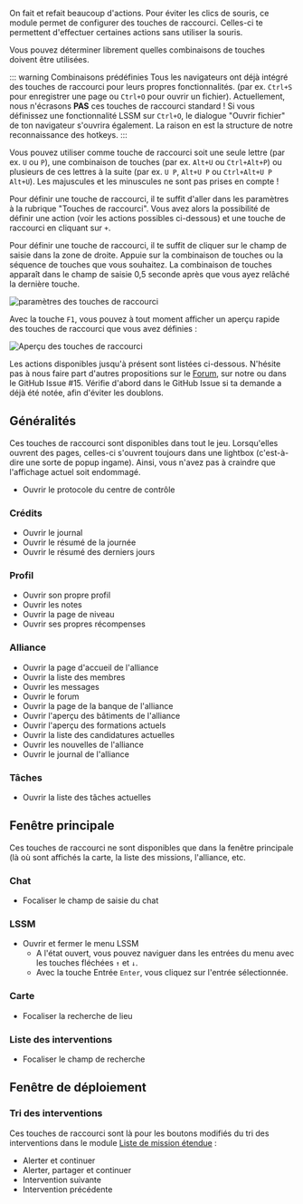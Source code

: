 On fait et refait beaucoup d'actions.
Pour éviter les clics de souris, ce module permet de configurer des touches de raccourci.
Celles-ci te permettent d'effectuer certaines actions sans utiliser la souris.

Vous pouvez déterminer librement quelles combinaisons de touches doivent être utilisées.

::: warning Combinaisons prédéfinies
Tous les navigateurs ont déjà intégré des touches de raccourci pour leurs propres fonctionnalités. (par ex. `Ctrl+S` pour enregistrer une page ou `Ctrl+O` pour ouvrir un fichier).
Actuellement, nous n'écrasons **PAS** ces touches de raccourci standard !
Si vous définissez une fonctionnalité LSSM sur `Ctrl+O`, le dialogue "Ouvrir fichier" de ton navigateur s'ouvrira également.
La raison en est la structure de notre reconnaissance des hotkeys.
:::

Vous pouvez utiliser comme touche de raccourci soit une seule lettre (par ex. `U` ou `P`), une combinaison de touches (par ex. `Alt+U` ou `Ctrl+Alt+P`) ou plusieurs de ces lettres à la suite (par ex. `U P`, `Alt+U P` ou `Ctrl+Alt+U P Alt+U`).
Les majuscules et les minuscules ne sont pas prises en compte !

Pour définir une touche de raccourci, il te suffit d'aller dans les paramètres à la rubrique "Touches de raccourci".
Vous avez alors la possibilité de définir une action (voir les actions possibles ci-dessous) et une touche de raccourci en cliquant sur `+`.

Pour définir une touche de raccourci, il te suffit de cliquer sur le champ de saisie dans la zone de droite.
Appuie sur la combinaison de touches ou la séquence de touches que vous souhaitez.
La combinaison de touches apparaît dans le champ de saisie 0,5 seconde après que vous ayez relâché la dernière touche.

![paramètres des touches de raccourci](./settings.png)

Avec la touche `F1`, vous pouvez à tout moment afficher un aperçu rapide des touches de raccourci que vous avez définies :

![Aperçu des touches de raccourci](./overview.png)


Les actions disponibles jusqu'à présent sont listées ci-dessous.
N'hésite pas à nous faire part d'autres propositions sur le [Forum](https://forum.leitstellenspiel.de/index.php?thread/19176-lss-manager-v-4/), sur notre <discord/> ou dans le <a :href="$theme.variables.github + '/issues/15'" target="_blank">GitHub Issue #15</a>.
Vérifie d'abord dans le GitHub Issue si ta demande a déjà été notée, afin d'éviter les doublons.

## Généralités

Ces touches de raccourci sont disponibles dans tout le jeu.
Lorsqu'elles ouvrent des pages, celles-ci s'ouvrent toujours dans une lightbox (c'est-à-dire une sorte de popup ingame).
Ainsi, vous n'avez pas à craindre que l'affichage actuel soit endommagé.

* Ouvrir le protocole du centre de contrôle

### Crédits

* Ouvrir le journal
* Ouvrir le résumé de la journée
* Ouvrir le résumé des derniers jours

### Profil

* Ouvrir son propre profil
* Ouvrir les notes
* Ouvrir la page de niveau
* Ouvrir ses propres récompenses

### Alliance

* Ouvrir la page d'accueil de l'alliance
* Ouvrir la liste des membres
* Ouvrir les messages
* Ouvrir le forum
* Ouvrir la page de la banque de l'alliance
* Ouvrir l'aperçu des bâtiments de l'alliance
* Ouvrir l'aperçu des formations actuels
* Ouvrir la liste des candidatures actuelles
* Ouvrir les nouvelles de l'alliance
* Ouvrir le journal de l'alliance

### Tâches

* Ouvrir la liste des tâches actuelles

## Fenêtre principale

Ces touches de raccourci ne sont disponibles que dans la fenêtre principale (là où sont affichés la carte, la liste des missions, l'alliance, etc.

### Chat

* Focaliser le champ de saisie du chat

### LSSM

* Ouvrir et fermer le menu LSSM
  * A l'état ouvert, vous pouvez naviguer dans les entrées du menu avec les touches fléchées `↑` et `↓`.
  * Avec la touche Entrée `Enter`, vous cliquez sur l'entrée sélectionnée.

### Carte

* Focaliser la recherche de lieu

### Liste des interventions

* Focaliser le champ de recherche

## Fenêtre de déploiement

### Tri des interventions
Ces touches de raccourci sont là pour les boutons modifiés du tri des interventions dans le module [Liste de mission étendue](extendedCallList.md#trier-les-missions) :

* Alerter et continuer
* Alerter, partager et continuer
* Intervention suivante
* Intervention précédente
